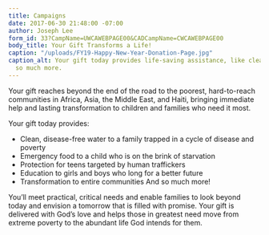 ```yaml
---
title: Campaigns
date: 2017-06-30 21:48:00 -07:00
author: Joseph Lee
form_id: 33?CampName=UWCAWEBPAGE00&CADCampName=CWCAWEBPAGE00
body_title: Your Gift Transforms a Life!
caption: "/uploads/FY19-Happy-New-Year-Donation-Page.jpg"
caption_alt: Your gift today provides life-saving assistance, like clean water and
  so much more.
---
```


Your gift reaches beyond the end of the road to the poorest, hard-to-reach communities in Africa, Asia, the Middle East, and Haiti, bringing immediate help and lasting transformation to children and families who need it most.

Your gift today provides:
- Clean, disease-free water to a family trapped in a cycle of disease and poverty
- Emergency food to a child who is on the brink of starvation 
- Protection for teens targeted by human traffickers
- Education to girls and boys who long for a better future
- Transformation to entire communities And so much more!

You’ll meet practical, critical needs and enable families to look beyond today and envision a tomorrow that is filled with promise. Your gift is delivered with God’s love and helps those in greatest need move from extreme poverty to the abundant life God intends for them.
